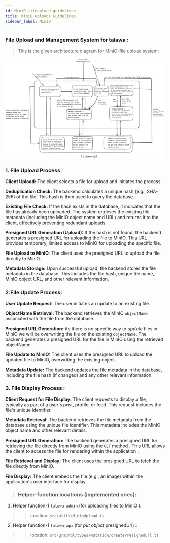 ```yaml
---
id: MiniO-fileupload-guidelines
title: MiniO uploads Guidelines
sidebar_label: MiniO 
---
```


### File Upload and Management System for talawa  : 
>This is the given architecture diagram for MiniO-file upload system: 

![minio-architecture](../../../static/img/markdown/minio/architecture.png)




### 1. File Upload Process:

**Client Upload:** The client selects a file for upload and initiates the process.

**Deduplication Check:** The backend calculates a unique hash (e.g., SHA-256) of the file. This hash is then used to query the database.

**Existing File Check:** If the hash exists in the database, it indicates that the file has already been uploaded. The system retrieves the existing file metadata (including the MinIO object name and URL) and returns it to the client, effectively preventing redundant uploads.

**Presigned URL Generation (Upload):** If the hash is not found, the backend generates a presigned URL for uploading the file to MinIO. This URL provides temporary, limited access to MinIO for uploading the specific file.

**File Upload to MinIO:** The client uses the presigned URL to upload the file directly to MinIO.

**Metadata Storage:** Upon successful upload, the backend stores the file metadata in the database. This includes the file hash, unique file name, MinIO object URL, and other relevant information.


### 2.File Update Process:

**User Update Request:** The user initiates an update to an existing file.

**ObjectName Retrieval:** The backend retrieves the MinIO `objectName` associated with the file from the database.

**Presigned URL Generation:** As there is no specific way to *update* files in MiniO we will be overwriting the file on the existing `objectName`. The backend generates a presigned URL for  the file in MinIO using the retrieved objectName.

**File Update to MinIO:** The client uses the presigned URL to upload the updated file to MinIO, overwriting the existing object.

**Metadata Update:** The backend updates the file metadata in the database, including the file hash (if changed) and any other relevant information.


### 3. File Display Process :

**Client Request for File Display:** The client requests to display a file, typically as part of a user's post, profile, or feed. This request includes the file's unique identifier.

**Metadata Retrieval:** The backend retrieves the file metadata from the database using the unique file identifier. This metadata includes the MinIO object name and other relevant details.

**Presigned URL Generation:** The backend generates a presigned URL for retrieving the file directly from MinIO using the `GET` method . This URL allows the client to access the file for rendering within the application .

**File Retrieval and Display:** The client uses the presigned URL to fetch the file directly from MinIO.

**File Display:** The client embeds the file (e.g., an image) within the application's user interface for display.



> ### Helper-function locations (implemented ones):
1. Helper function-1 `talawa-admin` (for uploading files to MiniO ):
>> location: `src\utils\MinioUpload.ts`
2. Helper function-1 `talawa-api` (for *put object*  presignedUrl) : 
>> location: `src/graphql/types/Mutation/createPresignedUrl.ts`